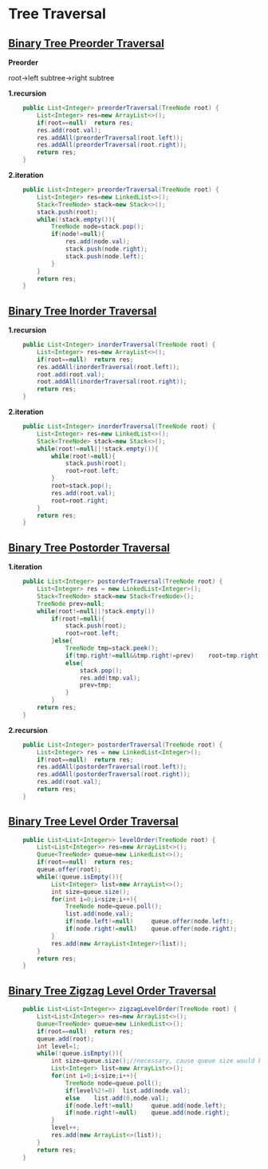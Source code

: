 # Tree Traversal

## [Binary Tree Preorder Traversal](https://leetcode.com/problems/binary-tree-preorder-traversal/)

**Preorder**

root->left subtree->right subtree

**1.recursion**

```java
	public List<Integer> preorderTraversal(TreeNode root) {
        List<Integer> res=new ArrayList<>();
        if(root==null)  return res;
        res.add(root.val);
        res.addAll(preorderTraversal(root.left));
        res.addAll(preorderTraversal(root.right));
        return res;
    }
```

**2.iteration**

```java
	public List<Integer> preorderTraversal(TreeNode root) {
        List<Integer> res=new LinkedList<>();
        Stack<TreeNode> stack=new Stack<>();
        stack.push(root);
        while(!stack.empty()){
            TreeNode node=stack.pop();
            if(node!=null){
                res.add(node.val);
                stack.push(node.right);
                stack.push(node.left);
            }
        }
        return res;
    }
```

## [Binary Tree Inorder Traversal](https://leetcode.com/problems/binary-tree-inorder-traversal/)

**1.recursion**

```java
	public List<Integer> inorderTraversal(TreeNode root) {
        List<Integer> res=new ArrayList<>();
        if(root==null)  return res;
        res.addAll(inorderTraversal(root.left));
        root.add(root.val);
        root.addAll(inorderTraversal(root.right));
        return res;
    }
```

**2.iteration**

```java
	public List<Integer> inorderTraversal(TreeNode root) {
        List<Integer> res=new LinkedList<>();
        Stack<TreeNode> stack=new Stack<>();
        while(root!=null||!stack.empty()){
            while(root!=null){
                stack.push(root);
                root=root.left;
            }
            root=stack.pop();
            res.add(root.val);
            root=root.right;
        }
        return res;
	}
```

## [Binary Tree Postorder Traversal](https://leetcode.com/problems/binary-tree-postorder-traversal/)

**1.iteration**

```java
	public List<Integer> postorderTraversal(TreeNode root) {
        List<Integer> res = new LinkedList<Integer>();
        Stack<TreeNode> stack=new Stack<TreeNode>();
        TreeNode prev=null;
        while(root!=null||!stack.empty())
            if(root!=null){
                stack.push(root);
                root=root.left;
            }else{
                TreeNode tmp=stack.peek();
                if(tmp.right!=null&&tmp.right!=prev)    root=tmp.right;
                else{
                    stack.pop();
                    res.add(tmp.val);
                    prev=tmp;
                }
            }
        return res;
    }
```

**2.recursion**

```java
	public List<Integer> postorderTraversal(TreeNode root) {
        List<Integer> res = new LinkedList<Integer>();
        if(root==null)  return res;
        res.addAll(postorderTraversal(root.left));
        res.addAll(postorderTraversal(root.right));
        res.add(root.val);
        return res;
    }
```

## [Binary Tree Level Order Traversal](https://leetcode.com/problems/binary-tree-level-order-traversal/)

```java
	public List<List<Integer>> levelOrder(TreeNode root) {
        List<List<Integer>> res=new ArrayList<>();
        Queue<TreeNode> queue=new LinkedList<>();
        if(root==null)  return res;
        queue.offer(root);
        while(!queue.isEmpty()){
            List<Integer> list=new ArrayList<>();
            int size=queue.size();
            for(int i=0;i<size;i++){
                TreeNode node=queue.poll();
                list.add(node.val);
                if(node.left!=null)     queue.offer(node.left);
                if(node.right!=null)    queue.offer(node.right);
            }
            res.add(new ArrayList<Integer>(list));
        }
        return res;
    }
```

## [Binary Tree Zigzag Level Order Traversal](https://leetcode.com/problems/binary-tree-zigzag-level-order-traversal/)

```java
	public List<List<Integer>> zigzagLevelOrder(TreeNode root) {
        List<List<Integer>> res=new ArrayList<>();
        Queue<TreeNode> queue=new LinkedList<>();
        if(root==null)  return res;
        queue.add(root);
        int level=1;
        while(!queue.isEmpty()){
            int size=queue.size();//necessary, cause queue size would be modified later.
            List<Integer> list=new ArrayList<>();
            for(int i=0;i<size;i++){
                TreeNode node=queue.poll();
                if(level%2!=0)  list.add(node.val);
                else    list.add(0,node.val);
                if(node.left!=null)     queue.add(node.left);
                if(node.right!=null)    queue.add(node.right);
            }
            level++;
            res.add(new ArrayList<>(list));
        }
        return res;
    }
```

